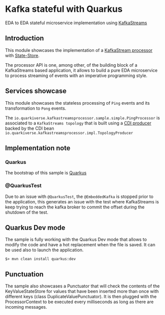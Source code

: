 # Kafka stateful with Quarkus

EDA to EDA stateful microservice implementation using [KafkaStreams](https://kafka.apache.org/documentation/streams/)

## Introduction

This module showcases the implementation of a
[KafkaStream processor](https://kafka.apache.org/25/documentation/streams/developer-guide/processor-api.html#overview)
with [State-Store](https://kafka.apache.org/25/documentation/streams/developer-guide/processor-api.html#state-stores).

The processor API is one, among other, of the building block of a
KafkaStreams based application, it allows to build a pure EDA
microservice to process streaming of events with an imperative
programming style.

## Services showcase

This module showcases the stateless processing of `Ping` events and
its transformation to `Pong` events.

The `io.quarkiverse.kafkastreamsprocessor.sample.simple.PingProcessor` is associated to a
`KafkaStreams topology` that is built using a [CDI
producer](https://docs.jboss.org/weld/reference/1.0.0/en-US/html/producermethods.html)
backed by the CDI bean `io.quarkiverse.kafkastreamsprocessor.impl.TopologyProducer`

## Implementation note

### Quarkus

The bootstrap of this sample is [Quarkus](https://quarkus.io/)

### @QuarkusTest

Due to an issue with `@QuarkusTest`, the `@EmbeddedKafka` is
stopped prior to the application, this generates an issue with the test
where KafkaStreams is keep trying to reach the kafka broker to commit
the offset during the shutdown of the test.

## Quarkus Dev mode

The sample is fully working with the Quarkus Dev mode that allows to
modify the code and have a hot replacement when the file is saved. It
can be used also to launch the application.

```
$> mvn clean install quarkus:dev
```

## Punctuation

The sample also showcases a Punctuator that will check the contents of the KeyValueStateStore for values that have been
inserted more than once with different keys (class DuplicateValuePunctuator). It is then plugged with the
ProcessorContext to be executed every milliseconds as long as there are incoming messages.
